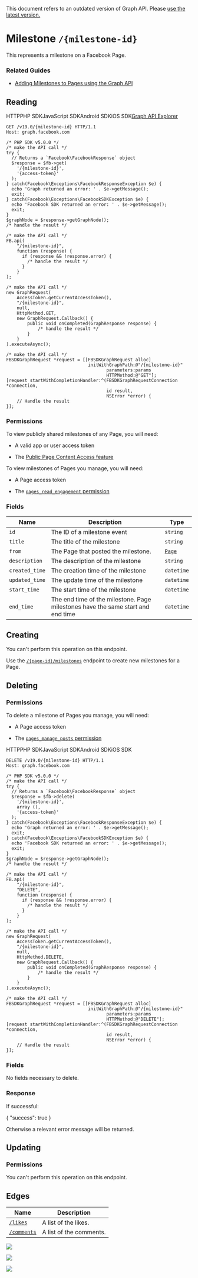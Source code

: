 This document refers to an outdated version of Graph API. Please [use the latest version.](https://developers.facebook.com/docs/graph-api/reference/v19.0/milestone)

Milestone `/{milestone-id}`
===========================

This represents a milestone on a Facebook Page.

### Related Guides

* [Adding Milestones to Pages using the Graph API](https://developers.facebook.com/docs/graph-api/reference/page/milestones/)
    

Reading
-------

HTTPPHP SDKJavaScript SDKAndroid SDKiOS SDK[Graph API Explorer](https://developers.facebook.com/tools/explorer/?method=GET&path=%7Bmilestone-id%7D&version=v19.0)

    GET /v19.0/{milestone-id} HTTP/1.1
    Host: graph.facebook.com

    /* PHP SDK v5.0.0 */
    /* make the API call */
    try {
      // Returns a `Facebook\FacebookResponse` object
      $response = $fb->get(
        '/{milestone-id}',
        '{access-token}'
      );
    } catch(Facebook\Exceptions\FacebookResponseException $e) {
      echo 'Graph returned an error: ' . $e->getMessage();
      exit;
    } catch(Facebook\Exceptions\FacebookSDKException $e) {
      echo 'Facebook SDK returned an error: ' . $e->getMessage();
      exit;
    }
    $graphNode = $response->getGraphNode();
    /* handle the result */

    /* make the API call */
    FB.api(
        "/{milestone-id}",
        function (response) {
          if (response && !response.error) {
            /* handle the result */
          }
        }
    );

    /* make the API call */
    new GraphRequest(
        AccessToken.getCurrentAccessToken(),
        "/{milestone-id}",
        null,
        HttpMethod.GET,
        new GraphRequest.Callback() {
            public void onCompleted(GraphResponse response) {
                /* handle the result */
            }
        }
    ).executeAsync();

    /* make the API call */
    FBSDKGraphRequest *request = [[FBSDKGraphRequest alloc]
                                   initWithGraphPath:@"/{milestone-id}"
                                          parameters:params
                                          HTTPMethod:@"GET"];
    [request startWithCompletionHandler:^(FBSDKGraphRequestConnection *connection,
                                          id result,
                                          NSError *error) {
        // Handle the result
    }];

### Permissions

To view publicly shared milestones of any Page, you will need:

* A valid app or user access token
    
* The [Public Page Content Access feature](https://developers.facebook.com/docs/pages/overview-1#features)
    

To view milestones of Pages you manage, you will need:

* A Page access token
    
* The [`pages_read_engagement` permission](https://developers.facebook.com/permissions)
    

### Fields

| Name | Description | Type |
| --- | --- | --- |
| `id` | The ID of a milestone event | `string` |
| `title` | The title of the milestone | `string` |
| `from` | The Page that posted the milestone. | [`Page`](https://developers.facebook.com/docs/graph-api/reference/page/) |
| `description` | The description of the milestone | `string` |
| `created_time` | The creation time of the milestone | `datetime` |
| `updated_time` | The update time of the milestone | `datetime` |
| `start_time` | The start time of the milestone | `datetime` |
| `end_time` | The end time of the milestone. Page milestones have the same start and end time | `datetime` |

Creating
--------

You can't perform this operation on this endpoint.

Use the [`/{page-id}/milestones`](https://developers.facebook.com/docs/graph-api/reference/page/milestones/) endpoint to create new milestones for a Page.

Deleting
--------

### Permissions

To delete a milestone of Pages you manage, you will need:

* A Page access token
    
* The [`pages_manage_posts` permission](https://developers.facebook.com/docs/pages/overview-1#permissions)
    

HTTPPHP SDKJavaScript SDKAndroid SDKiOS SDK

    DELETE /v19.0/{milestone-id} HTTP/1.1
    Host: graph.facebook.com

    /* PHP SDK v5.0.0 */
    /* make the API call */
    try {
      // Returns a `Facebook\FacebookResponse` object
      $response = $fb->delete(
        '/{milestone-id}',
        array (),
        '{access-token}'
      );
    } catch(Facebook\Exceptions\FacebookResponseException $e) {
      echo 'Graph returned an error: ' . $e->getMessage();
      exit;
    } catch(Facebook\Exceptions\FacebookSDKException $e) {
      echo 'Facebook SDK returned an error: ' . $e->getMessage();
      exit;
    }
    $graphNode = $response->getGraphNode();
    /* handle the result */

    /* make the API call */
    FB.api(
        "/{milestone-id}",
        "DELETE",
        function (response) {
          if (response && !response.error) {
            /* handle the result */
          }
        }
    );

    /* make the API call */
    new GraphRequest(
        AccessToken.getCurrentAccessToken(),
        "/{milestone-id}",
        null,
        HttpMethod.DELETE,
        new GraphRequest.Callback() {
            public void onCompleted(GraphResponse response) {
                /* handle the result */
            }
        }
    ).executeAsync();

    /* make the API call */
    FBSDKGraphRequest *request = [[FBSDKGraphRequest alloc]
                                   initWithGraphPath:@"/{milestone-id}"
                                          parameters:params
                                          HTTPMethod:@"DELETE"];
    [request startWithCompletionHandler:^(FBSDKGraphRequestConnection *connection,
                                          id result,
                                          NSError *error) {
        // Handle the result
    }];

### Fields

No fields necessary to delete.

### Response

If successful:

{
  "success": true
}

Otherwise a relevant error message will be returned.

Updating
--------

### Permissions

You can't perform this operation on this endpoint.

Edges
-----

| Name | Description |
| --- | --- |
| [`/likes`](https://developers.facebook.com/docs/graph-api/reference/object/likes) | A list of the likes. |
| [`/comments`](https://developers.facebook.com/docs/graph-api/reference/object/comments) | A list of the comments. |

![](https://www.facebook.com/tr?id=675141479195042&ev=PageView&noscript=1)

![](https://www.facebook.com/tr?id=574561515946252&ev=PageView&noscript=1)

![](https://www.facebook.com/tr?id=1754628768090156&ev=PageView&noscript=1)
